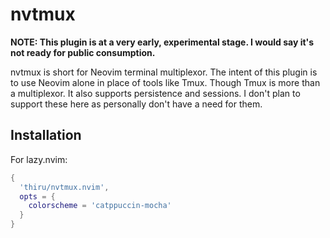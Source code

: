 # nvtmux

**NOTE: This plugin is at a very early, experimental stage. I would say it's not ready for public consumption.**

nvtmux is short for Neovim terminal multiplexor. The intent of this plugin is to use Neovim alone in
place of tools like Tmux. Though Tmux is more than a multiplexor. It also supports persistence and
sessions. I don't plan to support these here as personally don't have a need for them.

## Installation

For lazy.nvim:

```lua
{
  'thiru/nvtmux.nvim',
  opts = {
    colorscheme = 'catppuccin-mocha'
  }
}
```
